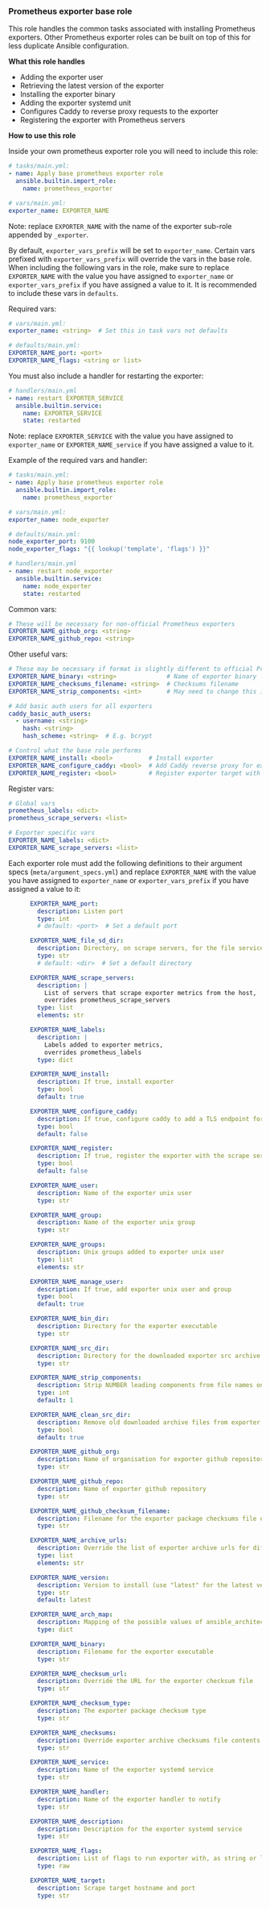 ### Prometheus exporter base role

This role handles the common tasks associated with installing Prometheus exporters.
Other Prometheus exporter roles can be built on top of this for less duplicate Ansible configuration.

**What this role handles**

* Adding the exporter user
* Retrieving the latest version of the exporter
* Installing the exporter binary
* Adding the exporter systemd unit
* Configures Caddy to reverse proxy requests to the exporter
* Registering the exporter with Prometheus servers

**How to use this role**

Inside your own prometheus exporter role you will need to include this role:

```yaml
# tasks/main.yml:
- name: Apply base prometheus exporter role
  ansible.builtin.import_role:
    name: prometheus_exporter

# vars/main.yml:
exporter_name: EXPORTER_NAME
```

Note: replace `EXPORTER_NAME` with the name of the exporter sub-role appended by `_exporter`.

By default, `exporter_vars_prefix` will be set to `exporter_name`.
Certain vars prefixed with `exporter_vars_prefix`
will override the vars in the base role.
When including the following vars in the role, make sure to replace
`EXPORTER_NAME` with the value you have assigned to `exporter_name`
or `exporter_vars_prefix` if you have assigned a value to it.
It is recommended to include these vars in `defaults`.

Required vars:

```yaml
# vars/main.yml:
exporter_name: <string>  # Set this in task vars not defaults

# defaults/main.yml:
EXPORTER_NAME_port: <port>
EXPORTER_NAME_flags: <string or list>
```

You must also include a handler for restarting the exporter:

```yaml
# handlers/main.yml
- name: restart EXPORTER_SERVICE
  ansible.builtin.service:
    name: EXPORTER_SERVICE
    state: restarted
```

Note: replace `EXPORTER_SERVICE` with the value you have assigned to `exporter_name`
or `EXPORTER_NAME_service` if you have assigned a value to it.

Example of the required vars and handler:

```yaml
# tasks/main.yml:
- name: Apply base prometheus exporter role
  ansible.builtin.import_role:
    name: prometheus_exporter

# vars/main.yml:
exporter_name: node_exporter

# defaults/main.yml:
node_exporter_port: 9100
node_exporter_flags: "{{ lookup('template', 'flags') }}"

# handlers/main.yml
- name: restart node_exporter
  ansible.builtin.service:
    name: node_exporter
    state: restarted
```

Common vars:

```yaml
# These will be necessary for non-official Prometheus exporters
EXPORTER_NAME_github_org: <string>
EXPORTER_NAME_github_repo: <string>
```

Other useful vars:

```yaml
# These may be necessary if format is slightly different to official Prometheus exporters
EXPORTER_NAME_binary: <string>              # Name of exporter binary
EXPORTER_NAME_checksums_filename: <string>  # Checksums filename
EXPORTER_NAME_strip_components: <int>       # May need to change this if src tarball doesn't contain a directory

# Add basic auth users for all exporters
caddy_basic_auth_users:
  - username: <string>
    hash: <string>
    hash_scheme: <string>  # E.g. bcrypt

# Control what the base role performs
EXPORTER_NAME_install: <bool>          # Install exporter
EXPORTER_NAME_configure_caddy: <bool>  # Add Caddy reverse proxy for exporter
EXPORTER_NAME_register: <bool>         # Register exporter target with Prometheus servers
```

Register vars:

```yaml
# Global vars
prometheus_labels: <dict>
prometheus_scrape_servers: <list>

# Exporter specific vars
EXPORTER_NAME_labels: <dict>
EXPORTER_NAME_scrape_servers: <list>
```

Each exporter role must add the following definitions
to their argument specs (`meta/argument_specs.yml`)
and replace `EXPORTER_NAME` with the value you have assigned to `exporter_name`
or `exporter_vars_prefix` if you have assigned a value to it:

```yaml
      EXPORTER_NAME_port:
        description: Listen port
        type: int
        # default: <port>  # Set a default port

      EXPORTER_NAME_file_sd_dir:
        description: Directory, on scrape servers, for the file service discovery target
        type: str
        # default: <dir>  # Set a default directory

      EXPORTER_NAME_scrape_servers:
        description: |
          List of servers that scrape exporter metrics from the host,
          overrides prometheus_scrape_servers
        type: list
        elements: str

      EXPORTER_NAME_labels:
        description: |
          Labels added to exporter metrics,
          overrides prometheus_labels
        type: dict

      EXPORTER_NAME_install:
        description: If true, install exporter
        type: bool
        default: true

      EXPORTER_NAME_configure_caddy:
        description: If true, configure caddy to add a TLS endpoint for the exporter
        type: bool
        default: false

      EXPORTER_NAME_register:
        description: If true, register the exporter with the scrape servers
        type: bool
        default: false

      EXPORTER_NAME_user:
        description: Name of the exporter unix user
        type: str

      EXPORTER_NAME_group:
        description: Name of the exporter unix group
        type: str

      EXPORTER_NAME_groups:
        description: Unix groups added to exporter unix user
        type: list
        elements: str

      EXPORTER_NAME_manage_user:
        description: If true, add exporter unix user and group
        type: bool
        default: true

      EXPORTER_NAME_bin_dir:
        description: Directory for the exporter executable
        type: str

      EXPORTER_NAME_src_dir:
        description: Directory for the downloaded exporter src archive
        type: str

      EXPORTER_NAME_strip_components:
        description: Strip NUMBER leading components from file names on extraction
        type: int
        default: 1

      EXPORTER_NAME_clean_src_dir:
        description: Remove old downloaded archive files from exporter src directory
        type: bool
        default: true

      EXPORTER_NAME_github_org:
        description: Name of organisation for exporter github repository
        type: str

      EXPORTER_NAME_github_repo:
        description: Name of exporter github repository
        type: str

      EXPORTER_NAME_github_checksum_filename:
        description: Filename for the exporter package checksums file on github
        type: str

      EXPORTER_NAME_archive_urls:
        description: Override the list of exporter archive urls for different platforms and architectures
        type: list
        elements: str

      EXPORTER_NAME_version:
        description: Version to install (use "latest" for the latest version)
        type: str
        default: latest

      EXPORTER_NAME_arch_map:
        description: Mapping of the possible values of ansible_architecture to the exporter package architectures
        type: dict

      EXPORTER_NAME_binary:
        description: Filename for the exporter executable
        type: str

      EXPORTER_NAME_checksum_url:
        description: Override the URL for the exporter checksum file
        type: str

      EXPORTER_NAME_checksum_type:
        description: The exporter package checksum type
        type: str

      EXPORTER_NAME_checksums:
        description: Override exporter archive checksums file contents
        type: str

      EXPORTER_NAME_service:
        description: Name of the exporter systemd service
        type: str

      EXPORTER_NAME_handler:
        description: Name of the exporter handler to notify
        type: str

      EXPORTER_NAME_description:
        description: Description for the exporter systemd service
        type: str

      EXPORTER_NAME_flags:
        description: List of flags to run exporter with, as string or list
        type: raw

      EXPORTER_NAME_target:
        description: Scrape target hostname and port
        type: str
```
